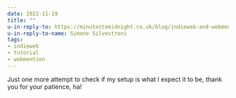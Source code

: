 ```yaml
---
date: 2022-11-19
title: ""
u-in-reply-to: https://minutestomidnight.co.uk/blog/indieweb-and-webmentions-for-my-static-site/
u-in-reply-to-name: Simone Silvestroni
tags:
- indieweb
- tutorial
- webmention
---
```

Just one more attempt to check if my setup is what I expect it to be, thank you for your patience, ha!